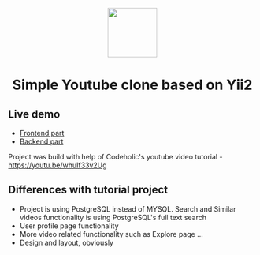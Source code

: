 <p align="center">
    <a href="https://github.com/yiisoft" target="_blank">
        <img src="https://avatars0.githubusercontent.com/u/993323" height="100px">
    </a>
    <h1 align="center">Simple Youtube clone based on Yii2</h1>
</p>
<h2>Live demo</h2>
<ul>
    <li><a href="clonetube.andreydev.ru">Frontend part</a></li>
    <li><a href="studio.clonetube.andreydev.ru">Backend part</a></li>
</ul>
<p>Project was build with help of Codeholic's youtube video tutorial - <a href="https://youtu.be/whuIf33v2Ug">https://youtu.be/whuIf33v2Ug</a></p>

<h2>Differences with tutorial project</h2>
<ul>
    <li>Project is using PostgreSQL instead of MYSQL. Search and Similar videos functionality is using PostgreSQL's full text search</li>
    <li>User profile page functionality</li>
    <li>More video related functionality such as Explore page ...</li>
    <li>Design and layout, obviously</li>
</ul>
<!--
Documentation is at [docs/guide/README.md](docs/guide/README.md).

[![Latest Stable Version](https://img.shields.io/packagist/v/yiisoft/yii2-app-advanced.svg)](https://packagist.org/packages/yiisoft/yii2-app-advanced)
[![Total Downloads](https://img.shields.io/packagist/dt/yiisoft/yii2-app-advanced.svg)](https://packagist.org/packages/yiisoft/yii2-app-advanced)
[![build](https://github.com/yiisoft/yii2-app-advanced/workflows/build/badge.svg)](https://github.com/yiisoft/yii2-app-advanced/actions?query=workflow%3Abuild)

DIRECTORY STRUCTURE
-------------------

```
common
    config/              contains shared configurations
    mail/                contains view files for e-mails
    models/              contains model classes used in both backend and frontend
    tests/               contains tests for common classes    
console
    config/              contains console configurations
    controllers/         contains console controllers (commands)
    migrations/          contains database migrations
    models/              contains console-specific model classes
    runtime/             contains files generated during runtime
backend
    assets/              contains application assets such as JavaScript and CSS
    config/              contains backend configurations
    controllers/         contains Web controller classes
    models/              contains backend-specific model classes
    runtime/             contains files generated during runtime
    tests/               contains tests for backend application    
    views/               contains view files for the Web application
    web/                 contains the entry script and Web resources
frontend
    assets/              contains application assets such as JavaScript and CSS
    config/              contains frontend configurations
    controllers/         contains Web controller classes
    models/              contains frontend-specific model classes
    runtime/             contains files generated during runtime
    tests/               contains tests for frontend application
    views/               contains view files for the Web application
    web/                 contains the entry script and Web resources
    widgets/             contains frontend widgets
vendor/                  contains dependent 3rd-party packages
environments/            contains environment-based overrides
```
